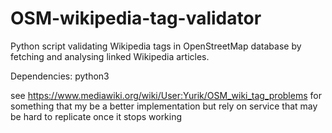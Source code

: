 OSM-wikipedia-tag-validator
===========================

Python script validating Wikipedia tags in OpenStreetMap database by fetching and analysing linked Wikipedia articles.

Dependencies: python3

see https://www.mediawiki.org/wiki/User:Yurik/OSM_wiki_tag_problems for something that my be a better implementation but rely on service that may be hard to replicate once it stops working

